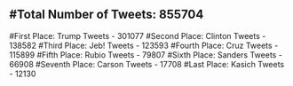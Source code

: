 #Total Number of Tweets: 855704 
---
#First Place: Trump Tweets - 301077
#Second Place: Clinton Tweets - 138582
#Third Place: Jeb! Tweets - 123593
#Fourth Place: Cruz Tweets - 115899
#Fifth Place: Rubio Tweets - 79807
#Sixth Place: Sanders Tweets - 66908
#Seventh Place: Carson Tweets - 17708
#Last Place: Kasich Tweets - 12130
